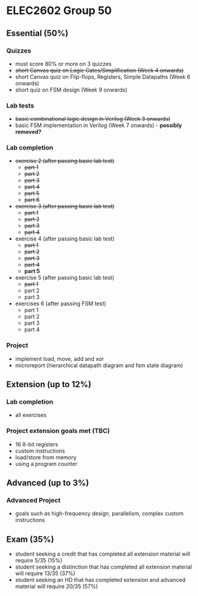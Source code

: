 # ELEC2602 Group 50

## Essential (50%)
### Quizzes
* must score 80% or more on 3 quizzes
* ~~short Canvas quiz on Logic Gates/Simplification (Week 4 onwards)~~
* short Canvas quiz on Flip-flops, Registers, Simple Datapaths (Week 6 onwards)
* short quiz on FSM design (Week 9 onwards)

### Lab tests
* ~~basic combinational logic design in Verilog (Week 3 onwards)~~
* basic FSM implementation in Verilog (Week 7 onwards) - **possibly removed?**

### Lab completion
* ~~exercise 2 (after passing basic lab test)~~
  * ~~part 1~~
  * ~~part 2~~
  * ~~part 3~~
  * ~~part 4~~
  * ~~part 5~~
  * ~~part 6~~
* ~~exercise 3 (after passing basic lab test)~~
  * ~~part 1~~
  * ~~part 2~~
  * ~~part 3~~
  * ~~part 4~~
* exercise 4 (after passing basic lab test)
  * ~~part 1~~
  * ~~part 2~~
  * ~~part 3~~
  * ~~part 4~~
  * **part 5**
* exercise 5 (after passing basic lab test)
  * ~~part 1~~
  * part 2
  * part 3
* exercises 6 (after passing FSM test)
  * part 1
  * part 2
  * part 3
  * part 4

### Project
* implement load, move, add and xor
* microreport (hierarchical datapath diagram and fsm state diagram)

## Extension (up to 12%)
### Lab completion
* all exercises

### Project extension goals met (TBC)
* 16 8-bit registers
* custom instructions
* load/store from memory
* using a program counter

## Advanced (up to 3%)
### Advanced Project
* goals such as high-frequency design, parallelism, complex custom instructions

## Exam (35%)
* student seeking a credit that has completed all extension material will require 5/35 (15%)
* student seeking a distinction that has completed all extension material will require 13/35 (37%)
* student seeking an HD that has completed extension and advanced material will require 20/35 (57%)
